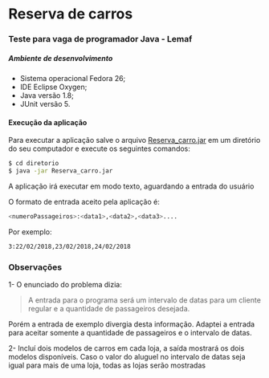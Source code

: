# Reserva de carros

### Teste para vaga de programador Java - Lemaf

##### Ambiente de desenvolvimento 
- Sistema operacional Fedora 26;
- IDE Eclipse Oxygen;
- Java versão 1.8;
- JUnit versão 5.

#### Execução da aplicação

Para executar a aplicação salve o arquivo [Reserva_carro.jar](https://github.com/amandalima/Reserva_carro/blob/master/Reserva_carro.jar "Executável jar") em um diretório do seu computador e execute os seguintes comandos:

```sh
$ cd diretorio
$ java -jar Reserva_carro.jar
```
A aplicação irá executar em modo texto, aguardando a entrada do usuário

O formato de entrada aceito pela aplicação é:

```sh
<numeroPassageiros>:<data1>,<data2>,<data3>....
```

Por exemplo:
```sh
3:22/02/2018,23/02/2018,24/02/2018
```

### Observações

1- O enunciado do problema dizia: 
>A entrada para o programa será um intervalo de datas para um cliente regular e a
quantidade de passageiros desejada.

Porém a entrada de exemplo divergia desta informação. Adaptei a entrada para aceitar somente a quantidade de passageiros e o intervalo de datas.

2- Incluí dois modelos de carros em cada loja, a saída mostrará os dois modelos disponíveis. Caso o valor do aluguel no intervalo de datas seja igual para mais de uma loja, todas as lojas serão mostradas
